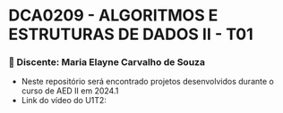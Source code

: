 <h1>DCA0209 - ALGORITMOS E ESTRUTURAS DE DADOS II - T01</h1>

 <h3> 🚀 Discente: Maria Elayne Carvalho de Souza</h3>
 
+ Neste repositório será encontrado projetos desenvolvidos durante o curso de AED II em 2024.1
+ Link do vídeo do U1T2: 
